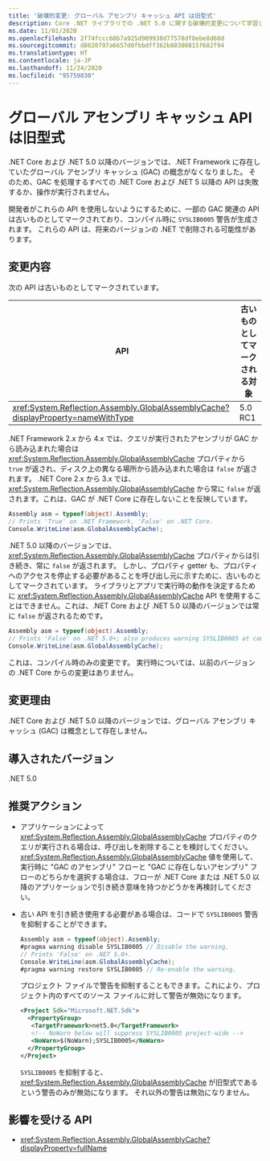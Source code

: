 ```yaml
---
title: '破壊的変更: グローバル アセンブリ キャッシュ API は旧型式'
description: Core .NET ライブラリでの .NET 5.0 に関する破壊的変更について学習します。この変更により、GAC を処理する API は、失敗するか、操作が実行されません。
ms.date: 11/01/2020
ms.openlocfilehash: 2f74fccc68b7a925d909938d77578df8ebe8d60d
ms.sourcegitcommit: d8020797a6657d0fbbdff362b80300815f682f94
ms.translationtype: HT
ms.contentlocale: ja-JP
ms.lasthandoff: 11/24/2020
ms.locfileid: "95759830"
---
```

# <a name="global-assembly-cache-apis-are-obsolete"></a>グローバル アセンブリ キャッシュ API は旧型式

.NET Core および .NET 5.0 以降のバージョンでは、.NET Framework に存在していたグローバル アセンブリ キャッシュ (GAC) の概念がなくなりました。 そのため、GAC を処理するすべての .NET Core および .NET 5 以降の API は失敗するか、操作が実行されません。

開発者がこれらの API を使用しないようにするために、一部の GAC 関連の API は古いものとしてマークされており、コンパイル時に `SYSLIB0005` 警告が生成されます。 これらの API は、将来のバージョンの .NET で削除される可能性があります。

## <a name="change-description"></a>変更内容

次の API は古いものとしてマークされています。

| API | 古いものとしてマークされる対象 |
| - | - |
| <xref:System.Reflection.Assembly.GlobalAssemblyCache?displayProperty=nameWithType> | 5.0 RC1 |

.NET Framework 2.x から 4.x では、クエリが実行されたアセンブリが GAC から読み込まれた場合は <xref:System.Reflection.Assembly.GlobalAssemblyCache> プロパティから `true` が返され、ディスク上の異なる場所から読み込まれた場合は `false` が返されます。 .NET Core 2.x から 3.x では、<xref:System.Reflection.Assembly.GlobalAssemblyCache> から常に `false` が返されます。これは、GAC が .NET Core に存在しないことを反映しています。

```csharp
Assembly asm = typeof(object).Assembly;
// Prints 'True' on .NET Framework, 'False' on .NET Core.
Console.WriteLine(asm.GlobalAssemblyCache);
```

.NET 5.0 以降のバージョンでは、<xref:System.Reflection.Assembly.GlobalAssemblyCache> プロパティからは引き続き、常に `false` が返されます。 しかし、プロパティ getter も、プロパティへのアクセスを停止する必要があることを呼び出し元に示すために、古いものとしてマークされています。 ライブラリとアプリで実行時の動作を決定するために <xref:System.Reflection.Assembly.GlobalAssemblyCache> API を使用することはできません。これは、.NET Core および .NET 5.0 以降のバージョンでは常に `false` が返されるためです。

```csharp
Assembly asm = typeof(object).Assembly;
// Prints 'False' on .NET 5.0+; also produces warning SYSLIB0005 at compile time.
Console.WriteLine(asm.GlobalAssemblyCache);
```

これは、コンパイル時のみの変更です。 実行時については、以前のバージョンの .NET Core からの変更はありません。

## <a name="reason-for-change"></a>変更理由

.NET Core および .NET 5.0 以降のバージョンでは、グローバル アセンブリ キャッシュ (GAC) は概念として存在しません。

## <a name="version-introduced"></a>導入されたバージョン

.NET 5.0

## <a name="recommended-action"></a>推奨アクション

- アプリケーションによって <xref:System.Reflection.Assembly.GlobalAssemblyCache> プロパティのクエリが実行される場合は、呼び出しを削除することを検討してください。 <xref:System.Reflection.Assembly.GlobalAssemblyCache> 値を使用して、実行時に "GAC のアセンブリ" フローと "GAC に存在しないアセンブリ" フローのどちらかを選択する場合は、フローが .NET Core または .NET 5.0 以降のアプリケーションで引き続き意味を持つかどうかを再検討してください。

- 古い API を引き続き使用する必要がある場合は、コードで `SYSLIB0005` 警告を抑制することができます。

  ```csharp
  Assembly asm = typeof(object).Assembly;
  #pragma warning disable SYSLIB0005 // Disable the warning.
  // Prints 'False' on .NET 5.0+.
  Console.WriteLine(asm.GlobalAssemblyCache);
  #pragma warning restore SYSLIB0005 // Re-enable the warning.
  ```

  プロジェクト ファイルで警告を抑制することもできます。これにより、プロジェクト内のすべてのソース ファイルに対して警告が無効になります。

  ```xml
  <Project Sdk="Microsoft.NET.Sdk">
    <PropertyGroup>
     <TargetFramework>net5.0</TargetFramework>
     <!-- NoWarn below will suppress SYSLIB0005 project-wide -->
     <NoWarn>$(NoWarn);SYSLIB0005</NoWarn>
    </PropertyGroup>
  </Project>
  ```

  `SYSLIB0005` を抑制すると、<xref:System.Reflection.Assembly.GlobalAssemblyCache> が旧型式であるという警告のみが無効になります。 それ以外の警告は無効になりません。

## <a name="affected-apis"></a>影響を受ける API

- <xref:System.Reflection.Assembly.GlobalAssemblyCache?displayProperty=fullName>

<!--

### Category

Core .NET libraries

### Affected APIs

- `P:System.Reflection.Assembly.GlobalAssemblyCache`

-->
